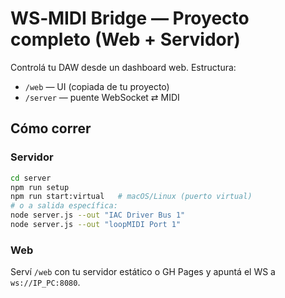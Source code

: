 # WS‑MIDI Bridge — Proyecto completo (Web + Servidor)

Controlá tu DAW desde un dashboard web. Estructura:
- `/web` — UI (copiada de tu proyecto)
- `/server` — puente WebSocket ⇄ MIDI

## Cómo correr
### Servidor
```bash
cd server
npm run setup
npm run start:virtual   # macOS/Linux (puerto virtual)
# o a salida específica:
node server.js --out "IAC Driver Bus 1"
node server.js --out "loopMIDI Port 1"
```

### Web
Serví `/web` con tu servidor estático o GH Pages y apuntá el WS a `ws://IP_PC:8080`.
